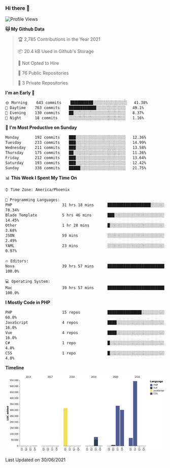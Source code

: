 ### Hi there 👋

<!--START_SECTION:waka-->
![Profile Views](http://img.shields.io/badge/Profile%20Views-6-blue)

**🐱 My Github Data** 

> 🏆 2,785 Contributions in the Year 2021
 > 
> 📦 20.4 kB Used in Github's Storage 
 > 
> 🚫 Not Opted to Hire
 > 
> 📜 76 Public Repositories 
 > 
> 🔑 3 Private Repositories  
 > 
**I'm an Early 🐤** 

```text
🌞 Morning    643 commits    ██████████░░░░░░░░░░░░░░░   41.38% 
🌆 Daytime    763 commits    ████████████░░░░░░░░░░░░░   49.1% 
🌃 Evening    130 commits    ██░░░░░░░░░░░░░░░░░░░░░░░   8.37% 
🌙 Night      18 commits     ░░░░░░░░░░░░░░░░░░░░░░░░░   1.16%

```
📅 **I'm Most Productive on Sunday** 

```text
Monday       192 commits    ███░░░░░░░░░░░░░░░░░░░░░░   12.36% 
Tuesday      233 commits    ███░░░░░░░░░░░░░░░░░░░░░░   14.99% 
Wednesday    211 commits    ███░░░░░░░░░░░░░░░░░░░░░░   13.58% 
Thursday     175 commits    ██░░░░░░░░░░░░░░░░░░░░░░░   11.26% 
Friday       212 commits    ███░░░░░░░░░░░░░░░░░░░░░░   13.64% 
Saturday     193 commits    ███░░░░░░░░░░░░░░░░░░░░░░   12.42% 
Sunday       338 commits    █████░░░░░░░░░░░░░░░░░░░░   21.75%

```


📊 **This Week I Spent My Time On** 

```text
⌚︎ Time Zone: America/Phoenix

💬 Programming Languages: 
PHP                      31 hrs 18 mins      ███████████████████░░░░░░   78.34% 
Blade Template           5 hrs 46 mins       ███░░░░░░░░░░░░░░░░░░░░░░   14.45% 
Other                    1 hr 28 mins        █░░░░░░░░░░░░░░░░░░░░░░░░   3.68% 
JSON                     59 mins             ░░░░░░░░░░░░░░░░░░░░░░░░░   2.49% 
YAML                     23 mins             ░░░░░░░░░░░░░░░░░░░░░░░░░   0.97%

🔥 Editors: 
Nova                     39 hrs 57 mins      █████████████████████████   100.0%

💻 Operating System: 
Mac                      39 hrs 57 mins      █████████████████████████   100.0%

```

**I Mostly Code in PHP** 

```text
PHP                      15 repos            ███████████████░░░░░░░░░░   60.0% 
JavaScript               4 repos             ████░░░░░░░░░░░░░░░░░░░░░   16.0% 
Vue                      4 repos             ████░░░░░░░░░░░░░░░░░░░░░   16.0% 
C#                       1 repo              █░░░░░░░░░░░░░░░░░░░░░░░░   4.0% 
CSS                      1 repo              █░░░░░░░░░░░░░░░░░░░░░░░░   4.0%

```


**Timeline**

![Chart not found](https://raw.githubusercontent.com/mikebronner/mikebronner/master/charts/bar_graph.png) 


 Last Updated on 30/06/2021
<!--END_SECTION:waka-->

<!--
**mikebronner/mikebronner** is a ✨ _special_ ✨ repository because its `README.md` (this file) appears on your GitHub profile.

Here are some ideas to get you started:

- 🔭 I’m currently working on ...
- 🌱 I’m currently learning ...
- 👯 I’m looking to collaborate on ...
- 🤔 I’m looking for help with ...
- 💬 Ask me about ...
- 📫 How to reach me: ...
- 😄 Pronouns: ...
- ⚡ Fun fact: ...
-->

